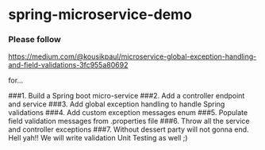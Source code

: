 # spring-microservice-demo
### Please follow
https://medium.com/@kousikpaul/microservice-global-exception-handling-and-field-validations-3fc955a80692

for...

###1. Build a Spring boot micro-service
###2. Add a controller endpoint and service
###3. Add global exception handling to handle Spring validations
###4. Add custom exception messages enum
###5. Populate field validation messages from .properties file
###6. Throw all the service and controller exceptions
###7. Without dessert party will not gonna end. Hell yah!! We will write validation Unit Testing as well ;)
